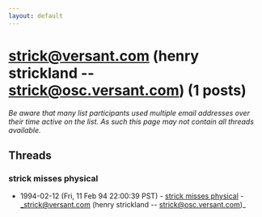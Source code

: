 ```yaml
---
layout: default
---
```


# strick@versant.com (henry strickland -- strick@osc.versant.com) (1 posts)

_Be aware that many list participants used multiple email addresses over their time active on the list. As such this page may not contain all threads available._

## Threads

### strick misses physical
+ 1994-02-12 (Fri, 11 Feb 94 22:00:39 PST) - [strick misses physical](/archive/1994/02/0aa5a026d531b6a62f8867026097447721f2eafc68beb937e351aa271ce51614) - _strick@versant.com (henry strickland -- strick@osc.versant.com)_

